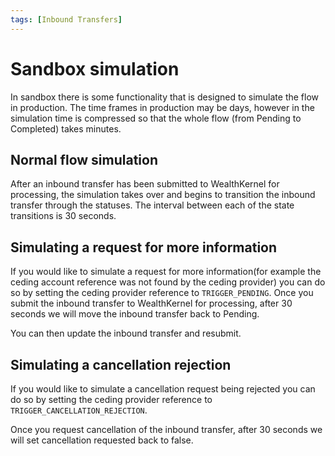 ```yaml
---
tags: [Inbound Transfers]
---
```


# Sandbox simulation

In sandbox there is some functionality that is designed to simulate the flow in production. The time frames in production may be days, however in the simulation time is compressed so that the whole flow (from Pending to Completed) takes minutes.

## Normal flow simulation

After an inbound transfer has been submitted to WealthKernel for processing, the simulation takes over and begins to transition the inbound transfer through the statuses. The interval between each of the state transitions is 30 seconds.

## Simulating a request for more information

If you would like to simulate a request for more information(for example the ceding account reference was not found by the ceding provider) you can do so by setting the ceding provider reference to `TRIGGER_PENDING`. Once you submit the inbound transfer to WealthKernel for processing, after 30 seconds we will move the inbound transfer back to Pending.

You can then update the inbound transfer and resubmit.

## Simulating a cancellation rejection

If you would like to simulate a cancellation request being rejected you can do so by setting the ceding provider reference to `TRIGGER_CANCELLATION_REJECTION`.

Once you request cancellation of the inbound transfer, after 30 seconds we will set cancellation requested back to false.
